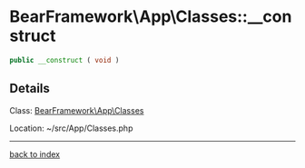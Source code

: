 # BearFramework\App\Classes::__construct

```php
public __construct ( void )
```

## Details

Class: [BearFramework\App\Classes](bearframework.app.classes.class.md)

Location: ~/src/App/Classes.php

---

[back to index](index.md)

